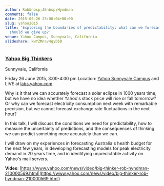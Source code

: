 ```yaml
---
author: Rob&nbsp;J&nbsp;Hyndman
comments: false
date: 2015-06-26 23:00:04+00:00
slug: yahoo2015
title: 'Exploring the boundaries of predictability: what can we forecast, and when
  should we give up?'
venue: Yahoo Campus, Sunnyvale, California
slideshare: kwYZMnav4qyD5D
---
```


### **[Yahoo Big Thinkers](https://labs.yahoo.com/news/big-thinker-rob-hyndman-explores-science-forecasting-and-prediction)**


Sunnyvale, California

Friday 26 June 2015, 3:00-4:00 pm
Location: [Yahoo Sunnyvale Campus](https://www.google.com/maps/place/Yahoo!/@37.417107,-122.025168,15z/data=!4m6!1m3!3m2!1s0x0:0x9f2d3eb3f8af2d4e!2sYahoo*21!3m1!1s0x0:0x9f2d3eb3f8af2d4e) and LIVE at [labs.yahoo.com](http://labs.yahoo.com)



Why is it that we can accurately forecast a solar eclipse in 1000 years time, but we have no idea whether Yahoo's stock price will rise or fall tomorrow? Or why can we forecast electricity consumption next week with remarkable precision, but we cannot forecast exchange rate fluctuations in the next hour?

In this talk, I will discuss the conditions we need for predictability, how to measure the uncertainty of predictions, and the consequences of thinking we can predict something more accurately than we can.

I will draw on my experiences in forecasting Australia's health budget for the next few years, in developing forecasting models for peak electricity demand in 20 years time, and in identifying unpredictable activity on Yahoo's mail servers.


**Video**: [https://www.yahoo.com/news/video/big-thinker-rob-hyndman-210000569.html](https://www.yahoo.com/news/video/big-thinker-rob-hyndman-210000569.html)
